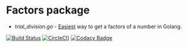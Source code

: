 # Factors package

* *trial_division.go* - [Easiest](https://en.wikipedia.org/wiki/Trial_division) way to get a factors of a number in Golang.

[![Build Status](https://travis-ci.com/gomth/factors.svg?branch=main)](https://travis-ci.com/gomth/factors)
[![CircleCI](https://circleci.com/gh/gomth/factors/tree/main.svg?style=svg))](https://circleci.com/gh/gomth/factors/tree/main)
[![Codacy Badge](https://app.codacy.com/project/badge/Grade/5a22e1f488ee46579160a5362c938815)](https://www.codacy.com/gh/gomth/factors/dashboard?utm_source=github.com&amp;utm_medium=referral&amp;utm_content=gomth/factors&amp;utm_campaign=Badge_Grade)